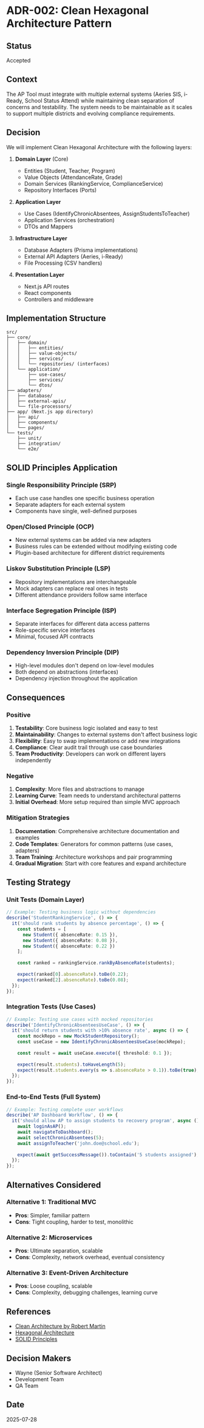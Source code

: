 # ADR-002: Clean Hexagonal Architecture Pattern

## Status
Accepted

## Context
The AP Tool must integrate with multiple external systems (Aeries SIS, i-Ready, School Status Attend) while maintaining clean separation of concerns and testability. The system needs to be maintainable as it scales to support multiple districts and evolving compliance requirements.

## Decision
We will implement Clean Hexagonal Architecture with the following layers:

1. **Domain Layer** (Core)
   - Entities (Student, Teacher, Program)
   - Value Objects (AttendanceRate, Grade)
   - Domain Services (RankingService, ComplianceService)
   - Repository Interfaces (Ports)

2. **Application Layer**
   - Use Cases (IdentifyChronicAbsentees, AssignStudentsToTeacher)
   - Application Services (orchestration)
   - DTOs and Mappers

3. **Infrastructure Layer**
   - Database Adapters (Prisma implementations)
   - External API Adapters (Aeries, i-Ready)
   - File Processing (CSV handlers)

4. **Presentation Layer**
   - Next.js API routes
   - React components
   - Controllers and middleware

## Implementation Structure

```
src/
├── core/
│   ├── domain/
│   │   ├── entities/
│   │   ├── value-objects/
│   │   ├── services/
│   │   └── repositories/ (interfaces)
│   └── application/
│       ├── use-cases/
│       ├── services/
│       └── dtos/
├── adapters/
│   ├── database/
│   ├── external-apis/
│   └── file-processors/
├── app/ (Next.js app directory)
│   ├── api/
│   ├── components/
│   └── pages/
└── tests/
    ├── unit/
    ├── integration/
    └── e2e/
```

## SOLID Principles Application

### Single Responsibility Principle (SRP)
- Each use case handles one specific business operation
- Separate adapters for each external system
- Components have single, well-defined purposes

### Open/Closed Principle (OCP)
- New external systems can be added via new adapters
- Business rules can be extended without modifying existing code
- Plugin-based architecture for different district requirements

### Liskov Substitution Principle (LSP)
- Repository implementations are interchangeable
- Mock adapters can replace real ones in tests
- Different attendance providers follow same interface

### Interface Segregation Principle (ISP)
- Separate interfaces for different data access patterns
- Role-specific service interfaces
- Minimal, focused API contracts

### Dependency Inversion Principle (DIP)
- High-level modules don't depend on low-level modules
- Both depend on abstractions (interfaces)
- Dependency injection throughout the application

## Consequences

### Positive
1. **Testability**: Core business logic isolated and easy to test
2. **Maintainability**: Changes to external systems don't affect business logic
3. **Flexibility**: Easy to swap implementations or add new integrations
4. **Compliance**: Clear audit trail through use case boundaries
5. **Team Productivity**: Developers can work on different layers independently

### Negative
1. **Complexity**: More files and abstractions to manage
2. **Learning Curve**: Team needs to understand architectural patterns
3. **Initial Overhead**: More setup required than simple MVC approach

### Mitigation Strategies
1. **Documentation**: Comprehensive architecture documentation and examples
2. **Code Templates**: Generators for common patterns (use cases, adapters)
3. **Team Training**: Architecture workshops and pair programming
4. **Gradual Migration**: Start with core features and expand architecture

## Testing Strategy

### Unit Tests (Domain Layer)
```typescript
// Example: Testing business logic without dependencies
describe('StudentRankingService', () => {
  it('should rank students by absence percentage', () => {
    const students = [
      new Student({ absenceRate: 0.15 }),
      new Student({ absenceRate: 0.08 }),
      new Student({ absenceRate: 0.22 })
    ];
    
    const ranked = rankingService.rankByAbsenceRate(students);
    
    expect(ranked[0].absenceRate).toBe(0.22);
    expect(ranked[2].absenceRate).toBe(0.08);
  });
});
```

### Integration Tests (Use Cases)
```typescript
// Example: Testing use cases with mocked repositories
describe('IdentifyChronicAbsenteesUseCase', () => {
  it('should return students with >10% absence rate', async () => {
    const mockRepo = new MockStudentRepository();
    const useCase = new IdentifyChronicAbsenteesUseCase(mockRepo);
    
    const result = await useCase.execute({ threshold: 0.1 });
    
    expect(result.students).toHaveLength(5);
    expect(result.students.every(s => s.absenceRate > 0.1)).toBe(true);
  });
});
```

### End-to-End Tests (Full System)
```typescript
// Example: Testing complete user workflows
describe('AP Dashboard Workflow', () => {
  it('should allow AP to assign students to recovery program', async () => {
    await loginAsAP();
    await navigateToDashboard();
    await selectChronicAbsentees(5);
    await assignToTeacher('john.doe@school.edu');
    
    expect(await getSuccessMessage()).toContain('5 students assigned');
  });
});
```

## Alternatives Considered

### Alternative 1: Traditional MVC
- **Pros**: Simpler, familiar pattern
- **Cons**: Tight coupling, harder to test, monolithic

### Alternative 2: Microservices
- **Pros**: Ultimate separation, scalable
- **Cons**: Complexity, network overhead, eventual consistency

### Alternative 3: Event-Driven Architecture
- **Pros**: Loose coupling, scalable
- **Cons**: Complexity, debugging challenges, learning curve

## References
- [Clean Architecture by Robert Martin](https://blog.cleancoder.com/uncle-bob/2012/08/13/the-clean-architecture.html)
- [Hexagonal Architecture](https://alistair.cockburn.us/hexagonal-architecture/)
- [SOLID Principles](https://en.wikipedia.org/wiki/SOLID)

## Decision Makers
- Wayne (Senior Software Architect)
- Development Team
- QA Team

## Date
2025-07-28